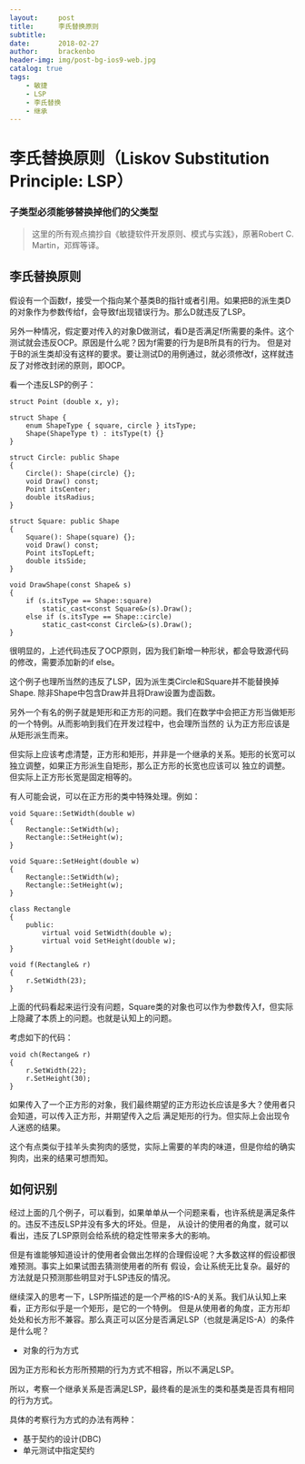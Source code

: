 ```yaml
---
layout:     post
title:      李氏替换原则
subtitle:
date:       2018-02-27
author:     brackenbo
header-img: img/post-bg-ios9-web.jpg
catalog: true
tags:
    - 敏捷
    - LSP
    - 李氏替换
    - 继承
---
```


# 李氏替换原则（Liskov Substitution Principle: LSP）

### 子类型必须能够替换掉他们的父类型

> 这里的所有观点摘抄自《敏捷软件开发原则、模式与实践》，原著Robert C. Martin，邓辉等译。

## 李氏替换原则

假设有一个函数f，接受一个指向某个基类B的指针或者引用。如果把B的派生类D的对象作为参数传给f，会导致f出现错误行为。那么D就违反了LSP。

另外一种情况，假定要对传入的对象D做测试，看D是否满足f所需要的条件。这个测试就会违反OCP。原因是什么呢？因为f需要的行为是B所具有的行为。
但是对于B的派生类却没有这样的要求。要让测试D的用例通过，就必须修改f，这样就违反了对修改封闭的原则，即OCP。


看一个违反LSP的例子：

    struct Point (double x, y);
    
    struct Shape {
        enum ShapeType { square, circle } itsType;
        Shape(ShapeType t) : itsType(t) {}
    }
    
    struct Circle: public Shape
    {
        Circle(): Shape(circle) {};
        void Draw() const;
        Point itsCenter;
        double itsRadius;
    }
    
    struct Square: public Shape
    {
        Square(): Shape(square) {};
        void Draw() const;
        Point itsTopLeft;
        double itsSide;
    }
    
    void DrawShape(const Shape& s)
    {
        if (s.itsType == Shape::square)
            static_cast<const Square&>(s).Draw();
        else if (s.itsType == Shape::circle)
            static_cast<const Circle&>(s).Draw();
    }
    
    
很明显的，上述代码违反了OCP原则，因为我们新增一种形状，都会导致源代码的修改，需要添加新的if else。
    
这个例子也理所当然的违反了LSP，因为派生类Circle和Square并不能替换掉Shape. 除非Shape中包含Draw并且将Draw设置为虚函数。

另外一个有名的例子就是矩形和正方形的问题。我们在数学中会把正方形当做矩形的一个特例。从而影响到我们在开发过程中，也会理所当然的
认为正方形应该是从矩形派生而来。

但实际上应该考虑清楚，正方形和矩形，并非是一个继承的关系。矩形的长宽可以独立调整，如果正方形派生自矩形，那么正方形的长宽也应该可以
独立的调整。但实际上正方形长宽是固定相等的。

有人可能会说，可以在正方形的类中特殊处理。例如：

    void Square::SetWidth(double w)
    {
        Rectangle::SetWidth(w);
        Rectangle::SetHeight(w);
    }
    
    void Square::SetHeight(double w)
    {
        Rectangle::SetWidth(w);
        Rectangle::SetHeight(w);
    }
    
    class Rectangle
    {
        public:
            virtual void SetWidth(double w);
            virtual void SetHeight(double w);
    }
    
    void f(Rectangle& r)
    {
        r.SetWidth(23);
    }
    
上面的代码看起来运行没有问题，Square类的对象也可以作为参数传入f，但实际上隐藏了本质上的问题。也就是认知上的问题。

考虑如下的代码：

    void ch(Rectange& r)
    {
        r.SetWidth(22);
        r.SetHeight(30);
    }
    
如果传入了一个正方形的对象，我们最终期望的正方形边长应该是多大？使用者只会知道，可以传入正方形，并期望传入之后
满足矩形的行为。但实际上会出现令人迷惑的结果。

这个有点类似于挂羊头卖狗肉的感觉，实际上需要的羊肉的味道，但是你给的确实狗肉，出来的结果可想而知。

## 如何识别

经过上面的几个例子，可以看到，如果单单从一个问题来看，也许系统是满足条件的。违反不违反LSP并没有多大的坏处。但是，
从设计的使用者的角度，就可以看出，违反了LSP原则会给系统的稳定性带来多大的影响。

但是有谁能够知道设计的使用者会做出怎样的合理假设呢？大多数这样的假设都很难预测。事实上如果试图去猜测使用者的所有
假设，会让系统无比复杂。最好的方法就是只预测那些明显对于LSP违反的情况。

继续深入的思考一下，LSP所描述的是一个严格的IS-A的关系。我们从认知上来看，正方形似乎是一个矩形，是它的一个特例。
但是从使用者的角度，正方形却处处和长方形不兼容。那么真正可以区分是否满足LSP（也就是满足IS-A）的条件是什么呢？

* 对象的行为方式

因为正方形和长方形所预期的行为方式不相容，所以不满足LSP。

所以，考察一个继承关系是否满足LSP，最终看的是派生的类和基类是否具有相同的行为方式。

具体的考察行为方式的办法有两种：

* 基于契约的设计(DBC)
* 单元测试中指定契约


